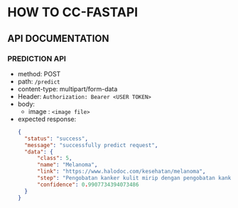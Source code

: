 # HOW TO CC-FASTAPI
## API DOCUMENTATION

### PREDICTION API

- method: POST
- path: `/predict`
- content-type: multipart/form-data
- Header: `Authorization: Bearer <USER TOKEN>`
- body:
    - image : `<image file>`
- expected response:
  ```json
  {
    "status": "success",
    "message": "successfully predict request",
    "data": {
        "class": 5,
        "name": "Melanoma",
        "link": "https://www.halodoc.com/kesehatan/melanoma",
        "step": "Pengobatan kanker kulit mirip dengan pengobatan kanker lainnya...",
        "confidence": 0.9907734394073486
    }
  }
  ```
